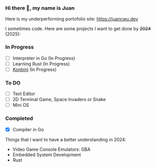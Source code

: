 ### Hi there 👋, my name is Juan

Here is my underperforming portofolio site: https://juancwu.dev

I sometimes code. Here are some projects I want to get done by ~~2024~~ (2025):

### In Progress
- [ ] Interpreter in Go (In Progress)
- [ ] Learning Rust (In Progress)
- [ ] [Konbini](https://github.com/juancwu/konbini) (In Progress)

### To DO
- [ ] Text Editor
- [ ] 2D Terminal Game, Space Invaders or Snake
- [ ] Mini OS

### Completed
- [x] Compiler in Go

Things that I want to have a better understanding in 2024:

- Video Game Console Emulators: GBA
- Embedded System Development
- Rust
